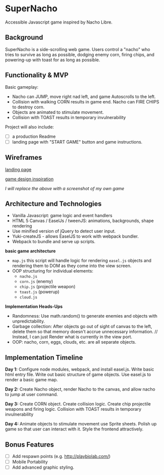 # SuperNacho
Accessible Javascript game inspired by Nacho Libre.

## Background

SuperNacho is a side-scrolling web game. Users control a "nacho" who tries to survive as long as possible, dodging enemy corn, firing chips, and powering-up with toast for as long as possible.

## Functionality & MVP

Basic gameplay:
- Nacho can JUMP, move right nad left, and game Autoscrolls to the left.
- Collision with walking CORN results in game end. Nacho can FIRE CHIPS to destroy corn.
- Objects are animated to stimulate movement.
- Collision with TOAST results in temporary invulnerability

Project will also include:
- [ ] a production Readme
- [ ] landing page with "START GAME" button and game instructions.

## Wireframes
[landing page](http://res.cloudinary.com/noah-s-kang/image/upload/v1501450541/Screen_Shot_2017-07-30_at_2.33.32_PM_ugnkdn.png)

[game design inspiration](http://res.cloudinary.com/noah-s-kang/image/upload/v1501451495/Screen_Shot_2017-07-30_at_2.51.11_PM_uiqsia.png)

*I will replace the above with a screenshot of my own game*

## Architecture and Technologies

- Vanilla Javascript: game logic and event handlers
- HTML 5 Canvas / EaselJs / tweenJS: animations, backgrounds, shape rendering
- Use minified version of jQuery to detect user input.
- Yuki-createJS - allows EaselJS to work with webpack bundler.
- Webpack to bundle and serve up scripts.

**basic game architecture**
- `map.js` this script will handle logic for rendering `easel.js` objects and rendering them to DOM as they come into the view screen.
- OOP structuring for individual elements:
  - `nacho.js`
  - `corn.js` (enemy)
  - `chip.js` (projectile weapon)
  - `toast.js` (powerup)
  - `cloud.js`

**Implementation Heads-Ups**
- Randomness: Use math.random() to generate enemies and objects with unpredictability.
- Garbage collection: After objects go out of sight of canvas to the left, delete them so that memory doesn't accrue unnecessary information. // Instead, I can just Render what is currently in the view port.
- OOP: nacho, corn, eggs, clouds, etc. are all separate objects.

## Implementation Timeline

**Day 1:**
Configure node modules, webpack, and install easel.js.
Write basic html entry file.
Write out basic structure of game objects.
Use easel.js to render a basic game map.

**Day 2:**
Create Nacho object, render Nacho to the canvas, and allow nacho to jump at user command.

**Day 3:**
Create CORN object.
Create collision logic.
Create chip projectile weapons and firing logic.
Collision with TOAST results in temporary invulnerability

**Day 4:**
Animate objects to stimulate movement use Sprite sheets.
Polish up game so that user can interact with it.
Style the frontend attractively.

## Bonus Features
- [ ] Add respawn points (e.g. http://playbiolab.com/)
- [ ] Mobile Portability
- [ ] Add advanced graphic styling.
